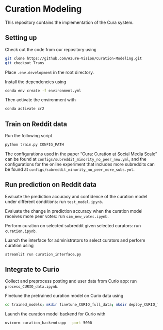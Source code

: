 # Curation Modeling

This repository contains the implementation of the Cura system.

## Setting up

Check out the code from our repository using 

```bash
git clone https://github.com/Azure-Vision/Curation-Modeling.git
git checkout Trans
```

Place `.env.development` in the root directory.

Install the dependencies using 

```bash
conda env create -f environment.yml
```

Then activate the environment with

```bash
conda activate cr2
```

## Train on Reddit data

Run the following script

```bash
python train.py CONFIG_PATH
```

The configurations used in the paper “Cura: Curation at Social Media Scale” can be found at `configs/subreddit_minority_no_peer_new.yml`, and the configurations for the online experiment that includes more subreddits can be found at `configs/subreddit_minority_no_peer_more_subs.yml`.

## Run prediction on Reddit data

Evaluate the prediction accuracy and confidence of the curation model under different conditions: run `test_model.ipynb`.

Evaluate the change in prediction accuracy when the curation model receives more peer votes: run `sim_new_votes.ipynb`.

Perform curation on selected subreddit given selected curators: run `curation.ipynb`.

Luanch the interface for administrators to select curators and perform curation using

```bash
streamlit run curation_interface.py
```

## Integrate to Curio

Collect and preprocess posting and user data from Curio app: run `process_CURIO_data.ipynb`.

Finetune the pretrained curation model on Curio data using

```bash
cd trained_models; mkdir finetune_CURIO_full_data; mkdir deploy_CURIO_full_data; cp subreddit_minority_no_peer_new/latest.pt finetune_CURIO_full_data/latest.pt; cd ..; python train.py configs/finetune_CURIO_full_data.yml; cp trained_models/finetune_CURIO_full_data/best.pt trained_models/deploy_CURIO_full_data/best.pt
```

Launch the curation model backend for Curio with

```bash
uvicorn curation_backend:app --port 5000
```
